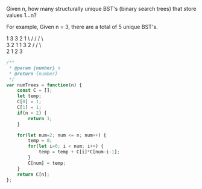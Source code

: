 Given n, how many structurally unique BST's (binary search trees) that store values 1...n?

For example,
Given n = 3, there are a total of 5 unique BST's.

   1         3     3      2      1
    \       /     /      / \      \
     3     2     1      1   3      2
    /     /       \                 \
   2     1         2                 3

```js
/**
 * @param {number} n
 * @return {number}
 */
var numTrees = function(n) {
    const C = [];
    let temp;
    C[0] = 1;
    C[1] = 1;
    if(n < 2) {
        return 1;
    }

    for(let num=2; num <= n; num++) {
        temp = 0;
        for(let i=0; i < num; i++) {
            temp = temp + C[i]*C[num-i-1];
        }
        C[num] = temp;
    }
    return C[n];
};
```
